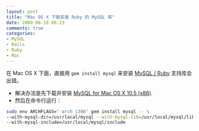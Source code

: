 ```yaml
---
layout: post
title: "Mac OS X 下面安装 Ruby 的 MySQL 库"
date: 2009-06-18 06:23
comments: true
categories:
- MySQL
- Rails
- Ruby
- Mac
---
```

在 Mac OS X 下面，直接用 `gem install mysql` 来安装 [MySQL / Ruby](http://www.tmtm.org/en/mysql/ruby/) 支持库会出错。

* 解决办法是先下载并安装 [MySQL for Mac OS X 10.5 (x86)](http://dev.mysql.com/downloads/mysql/5.0.html#macosx-dmg).
* 然后在命令行运行：

```bash
sudo env ARCHFLAGS="-arch i386" gem install mysql -- \
--with-mysql-dir=/usr/local/mysql --with-mysql-lib=/usr/local/mysql/lib \
--with-mysql-include=/usr/local/mysql/include
```

